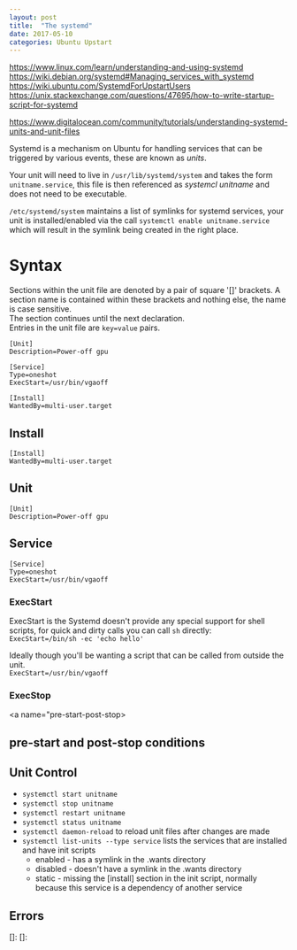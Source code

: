 ```yaml
---
layout: post
title:  "The systemd"
date: 2017-05-10
categories: Ubuntu Upstart
---
```


https://www.linux.com/learn/understanding-and-using-systemd
https://wiki.debian.org/systemd#Managing_services_with_systemd
https://wiki.ubuntu.com/SystemdForUpstartUsers
https://unix.stackexchange.com/questions/47695/how-to-write-startup-script-for-systemd

https://www.digitalocean.com/community/tutorials/understanding-systemd-units-and-unit-files

Systemd is a mechanism on Ubuntu for handling services that can be triggered by various events, these are known as *units*.  

Your unit will need to live in `/usr/lib/systemd/system` and takes the form `unitname.service`, this file is then referenced as *systemcl unitname* and does not need to be executable.  

`/etc/systemd/system` maintains a list of symlinks for systemd services, your unit is installed/enabled via the call `systemctl enable unitname.service` which will result in the symlink being created in the right place.  

# Syntax
Sections within the unit file are denoted by a pair of square '[]' brackets.
A section name is contained within these brackets and nothing else, the name is case sensitive.  
The section continues until the next declaration.  
Entries in the unit file are `key=value` pairs.  
```
[Unit]
Description=Power-off gpu

[Service]
Type=oneshot
ExecStart=/usr/bin/vgaoff

[Install]
WantedBy=multi-user.target
```
<a name="install"></a>
## Install
```
[Install]
WantedBy=multi-user.target
```
<a name="unit"></a>
## Unit
```
[Unit]
Description=Power-off gpu
```

<a name="service"></a>
## Service
```
[Service]
Type=oneshot
ExecStart=/usr/bin/vgaoff
```

### ExecStart
ExecStart is the
Systemd doesn't provide any special support for shell scripts, for quick and dirty calls you can call `sh` directly:   
`ExecStart=/bin/sh -ec 'echo hello'`

Ideally though you'll be wanting a script that can be called from outside the unit.  
`ExecStart=/usr/bin/vgaoff`

### ExecStop


<a name="pre-start-post-stop></a>
## pre-start and post-stop conditions

<a name="unit_control"></a>
## Unit Control
* `systemctl start unitname`
* `systemctl stop unitname`
* `systemctl restart unitname`
* `systemctl status unitname`
* `systemctl daemon-reload` to reload unit files after changes are made
* `systemctl list-units --type service` lists the services that are installed and have init scripts
	* enabled - has a symlink in the .wants directory
	* disabled - doesn't have a symlink in the .wants directory
	* static -  missing the [install] section in the init script, normally because this service is a dependency of another service
 

## Errors


[]:	
[]:	